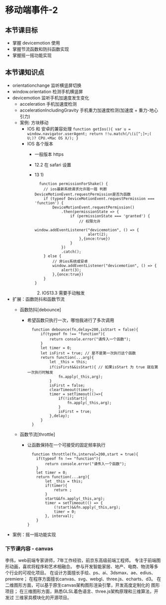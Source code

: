 # 移动端事件-2
## 本节课目标
- 掌握 devicemotion 使用
- 掌握节流函数和防抖函数实现
- 掌握摇一摇功能实现

## 本节课知识点
- orientationchange 监听横竖屏切换
- window.orientation 检测手机横竖屏
- devicemotion 监听手机加速度发生变化
  - acceleration 手机加速度检测
  - accelerationIncludingGravity 手机重力加速度检测(加速度 + 重力-地心引力)
  - 案例: 方块移动
    - IOS 和 安卓的兼容处理
    `
      function getIos(){
          var u = window.navigator.userAgent;
          return !!u.match(/\(i[^;]+;( U;)? CPU.+Mac OS X/);
      }
    `
    - IOS 各个版本
      - 一般版本 https
      - 12.2 在 safari 设置
      - 13
        1)

        ```
          function permissionForShake() {
            // ios最新系统请求允许摇一摇 判断DeviceMotionEvent.requestPermission是否为函数
            if (typeof DeviceMotionEvent.requestPermission === 'function') {
                DeviceMotionEvent.requestPermission()
                    .then(permissionState => {
                        if (permissionState === 'granted') {
                            // 权限允许
                            window.addEventListener("devicemotion", () => {
                                alert(2);
                            },{once:true})
                        }
                    })
                    .catch();
            } else {
                // 非ios系统或安卓
                window.addEventListener("devicemotion", () => {
                    alert(3);
                },{once:true})
            }
        }
        ```
        2) IOS13.3 需要手动触发
- 扩展：函数防抖和函数节流
  - 函数防抖[debounce]
    - 希望函数只执行一次，哪怕我进行了多次调用
      ```
        function debounce(fn,delay=200,isStart = false){
            if(typeof fn !== "function"){
                return console.error("请传入一个函数");
            }
            let timer = 0;
            let isFirst = true; // 是不是第一次执行这个函数
            return function(...arg){
                let _this = this;
                if(isFirst&&isStart){ // 如果isStart 为 true 就在第一次执行时触发
                    fn.apply(_this,arg);
                }
                isFirst = false;
                clearTimeout(timer);
                timer = setTimeout(()=>{
                    if(!isStart){
                        fn.apply(_this,arg);
                    }
                    isFirst = true;
                },delay);
            }
        }
      ```

  - 函数节流[throttle]
    - 让函数保持在一个可接受的固定频率执行

      ```
        function throttle(fn,interval=200,start = true){
          if(typeof fn !== "function"){
              return console.error("请传入一个函数");
          }
          let timer = 0;
          return function(...arg){
              let _this = this;
              if(timer){
                  return ;
              }
              start&&fn.apply(_this,arg); 
              timer = setTimeout(() => {
                  (!start)&&fn.apply(_this,arg); 
                  timer = 0;
              }, interval);
          }
      }
      ``` 
- 案例：摇一摇功能实现


### 下节课内容 - canvas
李伟，web前端专家讲师，7年工作经验，前京东高级前端工程师。
专注于前端图形动画，喜欢将程序和艺术相融合。
参与开发智能家居、地产、电商、物流等多个行业的可视化项目。
在设计方面擅长手绘、ps、ai、3dsmax、ae、edius、premiere；
在程序方面擅长canvas、svg、webgl、three.js、echarts、d3。
在二维图形方面，可以基于原生canvas架构图形渲染引擎，开发高度定制化的
图形项目；
在三维图形方面，熟悉GLSL着色语言、three.js架构原理和三维算法，开发过
三维家具模块化的开源项目。































